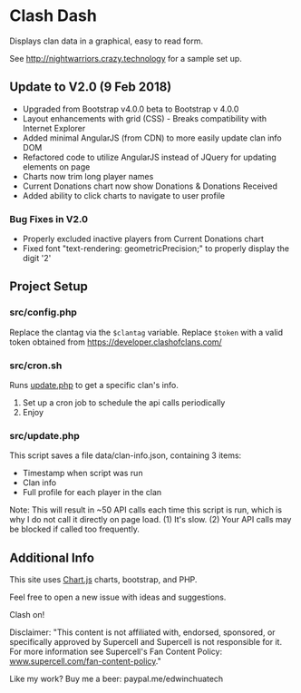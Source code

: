 # Clash Dash

Displays clan data in a graphical, easy to read form.

See http://nightwarriors.crazy.technology for a sample set up.

## Update to V2.0 (9 Feb 2018)
 - Upgraded from Bootstrap v4.0.0 beta to Bootstrap v 4.0.0
 - Layout enhancements with grid (CSS) - Breaks compatibility with Internet Explorer
 - Added minimal AngularJS (from CDN) to more easily update clan info DOM
 - Refactored code to utilize AngularJS instead of JQuery for updating elements on page
 - Charts now trim long player names
 - Current Donations chart now show Donations & Donations Received
 - Added ability to click charts to navigate to user profile

### Bug Fixes in V2.0
 - Properly excluded inactive players from Current Donations chart
 - Fixed font "text-rendering: geometricPrecision;" to properly display the digit '2'

## Project Setup

### src/config.php
Replace the clantag via the `$clantag` variable. Replace `$token` with a valid token obtained from https://developer.clashofclans.com/ 

### src/cron.sh
Runs [update.php](https://github.com/EdwinChua/clash/blob/master/phpScripts/coc.php) to get a specific clan's info.

1. Set up a cron job to schedule the api calls periodically
2. Enjoy

### src/update.php

This script saves a file data/clan-info.json, containing 3 items:
 - Timestamp when script was run
 - Clan info
 - Full profile for each player in the clan

Note: This will result in ~50 API calls each time this script is run, which is why I do not call it directly on page load. 
 (1) It's slow. 
 (2) Your API calls may be blocked if called too frequently.

## Additional Info

This site uses [Chart.js](http://www.chartjs.org) charts, bootstrap, and PHP.

Feel free to open a new issue with ideas and suggestions.

Clash on!

Disclaimer: "This content is not affiliated with, endorsed, sponsored, or specifically approved by Supercell and Supercell is not responsible for it. For more information see Supercell's Fan Content Policy: www.supercell.com/fan-content-policy."

Like my work? Buy me a beer: paypal.me/edwinchuatech
